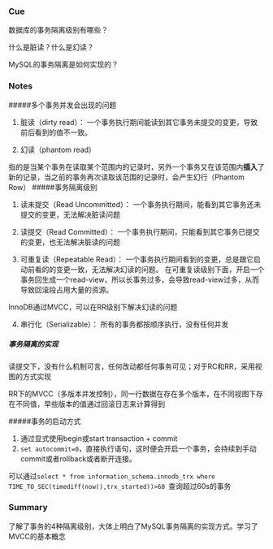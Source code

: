 ### Cue

数据库的事务隔离级别有哪些？

什么是脏读？什么是幻读？

MySQL的事务隔离是如何实现的？

### Notes

#####多个事务并发会出现的问题

1. 脏读（dirty read）：
  一个事务执行期间能读到其它事务未提交的变更，导致前后看到的值不一致。

2. 幻读（phantom read）

  指的是当某个事务在读取某个范围内的记录时，另外一个事务又在该范围内**插入**了新的记录，当之前的事务再次读取该范围的记录时，会产生幻行（Phantom Row）
#####事务隔离级别

1. 读未提交（Read Uncommitted）：
  一个事务执行期间，能看到其它事务还未提交的变更，无法解决脏读问题

2. 读提交（Read Committed）：
  一个事务执行期间，只能看到其它事务已提交的变更，也无法解决脏读的问题

3. 可重复读（Repeatable Read）：
  一个事务执行期间看到的变更，总是跟它启动前看的的变更一致，无法解决幻读的问题。
  在可重复读级别下面，开启一个事务回生成一个read-view，所以长事务过多，会导致read-view过多，从而导致回滚段占用大量的资源。    

  InnoDB通过MVCC，可以在RR级别下解决幻读的问题

4. 串行化（Serializable）：
  所有的事务都按顺序执行，没有任何并发
##### 事务隔离的实现

读提交下，没有什么机制可言，任何改动都任何事务可见；对于RC和RR，采用视图的方式实现

RR下的MVCC（多版本并发控制），同一行数据在存在多个版本，在不同视图下存在不同值，早些版本的值通过回滚日志来计算得到

#####事务的启动方式

1. 通过显式使用begin或start transaction + commit
2. `set autocommit=0`，直接执行语句，这时便会开启一个事务，会持续到手动commit或者rollback或者断开连接。

可以通过`select * from information_schema.innodb_trx where TIME_TO_SEC(timediff(now(),trx_started))>60
`查询超过60s的事务



### Summary

了解了事务的4种隔离级别，大体上明白了MySQL事务隔离的实现方式。学习了MVCC的基本概念

